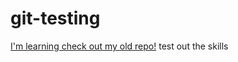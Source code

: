 # git-testing
[I'm learning check out my old repo!](https://github.com/cgeron/git-repo)
test out the skills
